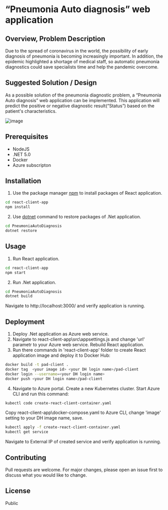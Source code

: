 # “Pneumonia Auto diagnosis” web application


## Overview, Problem Description

Due to the spread of coronavirus in the world, the possibility of early diagnosis of pneumonia is becoming increasingly important. In addition, the epidemic highlighted a shortage of medical staff, so automatic pneumonia diagnostics could save specialists time and help the pandemic overcome.

## Suggested Solution / Design

As a possible solution of the pneumonia diagnostic problem, a “Pneumonia Auto diagnosis” web application can be implemented. This application will predict the positive or negative 
diagnostic result(“Status”) based on the patient's characteristics.

![image](https://user-images.githubusercontent.com/29300927/113260582-1c93bc00-92d7-11eb-9ab5-5ad0fbed0c4e.png)

## Prerequisites

* NodeJS
* .NET 5.0
* Docker
* Azure subscripton

## Installation

1. Use the package manager [npm](https://www.npmjs.com/package/npm) to install packages of React application.
```bash
cd react-client-app
npm install
```
2. Use [dotnet](https://dotnet.microsoft.com/download) command to restore packages of .Net application.
```bash
cd PneumoniaAutoDiagnosis
dotnet restore
```
## Usage

1. Run React application.
```bash
cd react-client-app
npm start
```
2. Run .Net application.
```bash
cd PneumoniaAutoDiagnosis
dotnet build
```
Navigate to http://localhost:3000/ and verify application is running.

## Deployment

1. Deploy .Net application as Azure web service.
2. Navigate to react-client-app\src\appsettings.js and change 'url' parametr to your Azure web service. Rebuild React application.
3. Run there commands in 'react-client-app' folder to create React application image and deploy it to Docker Hub: 
```bash
docker build -t pad-client .
docker tag  <your image id> <your DH login name>/pad-client
docker login --username=<your DH login name>
docker push <your DH login name>/pad-client
```
4. Navigate to Azure portal. Create a new Kubernetes cluster. Start Azure CLI and run this command: 
```bash
kubectl code create-react-client-container.yaml
```
Copy react-client-app\docker-compose.yaml to Azure CLI, change 'image' setting to your DH image name, save. 

```bash
kubectl apply -f create-react-client-container.yaml
kubectl get service
```
Navigate to External IP of created service and verify application is running.

## Contributing

Pull requests are welcome. For major changes, please open an issue first to discuss what you would like to change.

## License

Public
